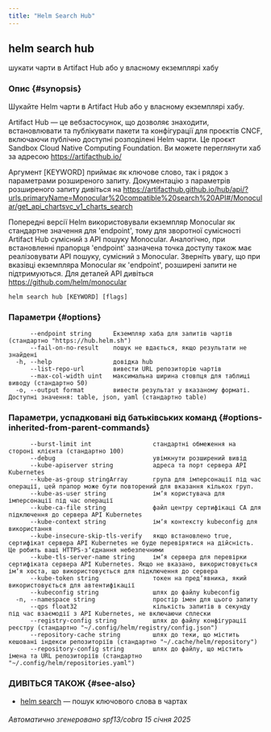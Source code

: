 ```yaml
---
title: "Helm Search Hub"
---
```


## helm search hub

шукати чарти в Artifact Hub або у власному екземплярі хабу

### Опис {#synopsis}

Шукайте Helm чарти в Artifact Hub або у власному екземплярі хабу.

Artifact Hub — це вебзастосунок, що дозволяє знаходити, встановлювати та публікувати пакети та конфігурації для проєктів CNCF, включаючи публічно доступні розподілені Helm чарти. Це проєкт Sandbox Cloud Native Computing Foundation. Ви можете переглянути хаб за адресою https://artifacthub.io/

Аргумент [KEYWORD] приймає як ключове слово, так і рядок з параметрами розширеного запиту. Документацію з параметрів розширеного запиту дивіться на https://artifacthub.github.io/hub/api/?urls.primaryName=Monocular%20compatible%20search%20API#/Monocular/get_api_chartsvc_v1_charts_search

Попередні версії Helm використовували екземпляр Monocular як стандартне значення для 'endpoint', тому для зворотної сумісності Artifact Hub сумісний з API пошуку Monocular. Аналогічно, при встановленні прапорця 'endpoint' зазначена точка доступу також має реалізовувати API пошуку, сумісний з Monocular. Зверніть увагу, що при вказівці екземпляра Monocular як 'endpoint', розширені запити не підтримуються. Для деталей API дивіться https://github.com/helm/monocular

```shell
helm search hub [KEYWORD] [flags]
```

### Параметри {#options}

```none
      --endpoint string      Екземпляр хаба для запитів чартів (стандартно "https://hub.helm.sh")
      --fail-on-no-result    пошук не вдається, якщо результати не знайдені
  -h, --help                 довідка hub
      --list-repo-url        вивести URL репозиторію чартів
      --max-col-width uint   максимальна ширина стовпця для таблиці виводу (стандартно 50)
  -o, --output format        вивести результат у вказаному форматі. Доступні значення: table, json, yaml (стандартно table)
```

### Параметри, успадковані від батьківських команд {#options-inherited-from-parent-commands}

```none
      --burst-limit int                 стандартні обмеження на стороні клієнта (стандартно 100)
      --debug                           увімкнути розширений вивід
      --kube-apiserver string           адреса та порт сервера API Kubernetes
      --kube-as-group stringArray       група для імперсонації під час операції, цей прапор може бути повторений для вказання кількох груп.
      --kube-as-user string             імʼя користувача для імперсонації під час операції
      --kube-ca-file string             файл центру сертифікаці СА для підключення до сервера API Kubernetes
      --kube-context string             імʼя контексту kubeconfig для використання
      --kube-insecure-skip-tls-verify   якщо встановлено true, сертифікат сервера API Kubernetes не буде перевірятися на дійсність. Це робить ваші HTTPS-зʼєднання небезпечними
      --kube-tls-server-name string     імʼя сервера для перевірки сертифіката сервера API Kubernetes. Якщо не вказано, використовується імʼя хоста, що використовується для підключення до сервера
      --kube-token string               токен на предʼявника, який використовується для автентифікації
      --kubeconfig string               шлях до файлу kubeconfig
  -n, --namespace string                простір імен для цього запиту
      --qps float32                     кількість запитів в секунду під час взаємодії з API Kubernetes, не включаючи сплески
      --registry-config string          шлях до файлу конфігурації реєстру (стандартно "~/.config/helm/registry/config.json")
      --repository-cache string         шлях до теки, що містить кешовані індекси репозиторіїв (стандартно "~/.cache/helm/repository")
      --repository-config string        шлях до файлу, що містить імена та URL репозиторіїв (стандартно "~/.config/helm/repositories.yaml")
```

### ДИВІТЬСЯ ТАКОЖ {#see-also}

* [helm search](helm_search.md) — пошук ключового слова в чартах

###### Автоматично згенеровано spf13/cobra 15 січня 2025
